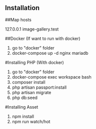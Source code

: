 ## Installation

##Map hosts

127.0.0.1   image-gallery.test

##Docker (If want to run with docker)
1. go to "docker" folder
2. docker-compose up -d nginx mariadb


#Installing PHP (With docker)
1. go to "docker" folder
2. docker-compose exec workspace bash
3. composer install
4. php artisan passport:install
5. php artisan migrate
6. php db:seed

#Installing Asset
1. npm install
2. npm run watch/hot